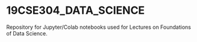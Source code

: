 # 19CSE304_DATA_SCIENCE

Repository for Jupyter/Colab notebooks used for Lectures on Foundations of Data Science.
